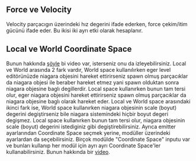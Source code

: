 ## Force ve Velocity

Velocity parçacıgın üzerindeki hız degerini ifade ederken, force çekim/itim gücünü ifade eder. Bu ikisi iki ayrı etki olarak hesaplanır.


## Local ve World Coordinate Space

Bunun hakkında [şöyle](https://youtu.be/KEJx7ZX25gY) bi video var, isterseniz onu da izleyebilirsiniz. Local ve World arasında 2 fark vardır, World space kullanılırken eger level editörünüzde niagara objesini hareket ettirirseniz spawn olmuş parçacıklar da niagara objesi ile beraber hareket etmez yani spawn olduktan sonra niagara objesine baglı degillerdir. Local space kullanırken bunun tam tersi olur, eger niagara objesini hareket ettirirseniz spawn olmuş parçacıklar da niagara objesine baglı olarak hareket eder. Local ve World space arasındaki ikinci fark ise, World space kullanırken niagara objesinin scale (boyut) degerini degiştirseniz bile niagara sistemindeki hiçbir boyut degeri degişmez. Local space kullanırken bunun tam tersi olur, niagara objesinin scale (boyut) degerini istediginiz gibi degiştirebilirsiniz. Ayrıca emitter ayarlarından Coordinate Space seçmek yerine, modüller üzerindeki ayarlardan da seçebilirsiniz. Birçok modülde "Coordinate Space" inputu var ve bunları kullanıp her modül için ayrı ayrı Coordinate Space'ler kullanabilirsiniz. Bunun hakkında bir [video](https://youtu.be/cJYWzyvSaXY).
